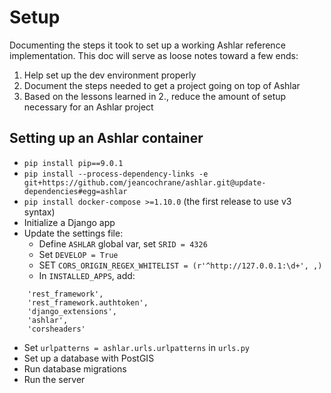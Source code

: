 # Setup

Documenting the steps it took to set up a working Ashlar reference
implementation. This doc will serve as loose notes toward a few ends:

1. Help set up the dev environment properly
2. Document the steps needed to get a project going on top of Ashlar
3. Based on the lessons learned in 2., reduce the amount of setup necessary for
   an Ashlar project

## Setting up an Ashlar container

- `pip install pip==9.0.1`
- `pip install --process-dependency-links -e git+https://github.com/jeancochrane/ashlar.git@update-dependencies#egg=ashlar`
- `pip install docker-compose >=1.10.0` (the first release to use v3 syntax)
- Initialize a Django app
- Update the settings file:
    - Define `ASHLAR` global var, set `SRID = 4326`
    - Set `DEVELOP = True`
    - SET `CORS_ORIGIN_REGEX_WHITELIST = (r'^http://127.0.0.1:\d+',
,)`
    - In `INSTALLED_APPS`, add:

```
    'rest_framework',
    'rest_framework.authtoken',
    'django_extensions',
    'ashlar',
    'corsheaders'
```
    
- Set `urlpatterns = ashlar.urls.urlpatterns` in `urls.py`
- Set up a database with PostGIS
- Run database migrations
- Run the server
